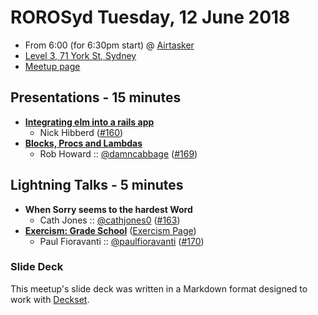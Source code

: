 # ROROSyd Tuesday, 12 June 2018

- From 6:00 (for 6:30pm start) @ [Airtasker][]
- [Level 3, 71 York St, Sydney][]
- [Meetup page][]

## Presentations - 15 minutes

- **[Integrating elm into a rails app][]**
  - Nick Hibberd ([#160][])
- **[Blocks, Procs and Lambdas][]**
  - Rob Howard :: [@damncabbage][] ([#169][])

## Lightning Talks - 5 minutes

- **When Sorry seems to the hardest Word**
  - Cath Jones :: [@cathjones0][] ([#163][])
- **[Exercism: Grade School][]** ([Exercism Page][])
  - Paul Fioravanti :: [@paulfioravanti][] ([#170][])

### Slide Deck

This meetup's slide deck was written in a Markdown format designed to work with
[Deckset][].

[Integrating elm into a rails app]: https://docs.google.com/presentation/d/1HYkJLxKBO9a5eRRz9EzYfBYhWkBt_ytXSUk7ewQEDow/edit
[#160]: https://github.com/rails-oceania/roro/issues/160
[Blocks, Procs and Lambdas]: https://robhoward.id.au/talks/2018/06/blocks-procs-and-lambdas/
[@damncabbage]: https://twitter.com/damncabbage
[#169]: https://github.com/rails-oceania/roro/issues/169
[@cathjones0]: https://twitter.com/cathjones0
[#163]: https://github.com/rails-oceania/roro/issues/163
[Exercism: Grade School]: https://speakerdeck.com/paulfioravanti/exercism-grade-school
[Exercism Page]: https://exercism.io/tracks/ruby/exercises/grade-school
[@paulfioravanti]: https://twitter.com/paulfioravanti
[#170]: https://github.com/rails-oceania/roro/issues/170
[Airtasker]: https://www.airtasker.com/
[Level 3, 71 York St, Sydney]: https://goo.gl/maps/dADqL1QY5Hp
[Meetup page]: https://www.meetup.com/Ruby-On-Rails-Oceania-Sydney/events/rxmjspyxjbqb/
[Deckset]: https://www.decksetapp.com/

